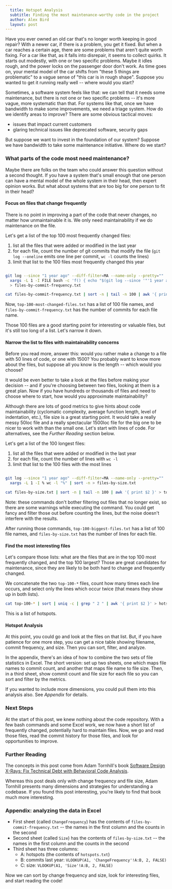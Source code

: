```yaml
---
  title: Hotspot Analysis
  subtitle: Finding the most maintenance-worthy code in the project
  author: Alex Bird
  layout: post
---
```


Have you ever owned an old car that's no longer worth keeping in good repair?
With a newer car, if there is a problem, you get it fixed. But when a car
reaches a certain age, there are some problems that aren't quite worth fixing.
For a car like that, as it falls into disrepair, it seems to collect quirks. It
starts out modestly, with one or two specific problems. Maybe it idles rough,
and the power locks on the passenger door don't work. As time goes on, your
mental model of the car shifts from "these 5 things are problematic" to a vague
sense of "this car is in rough shape". Suppose you wanted to get it running
really well -- where would you start?

Sometimes, a software system feels like that: we can tell that it needs some
maintenance, but there is not one or two specific problems -- it's more vague,
more systematic than that. For systems like that, once we have bandwidth to make
some improvements, we need a triage system.  How do we identify areas to
improve? There are some obvious tactical moves:
  - issues that impact current customers 
  - glaring technical issues like deprecated software, security gaps

But suppose we want to invest in the foundation of our system? Suppose we have
bandwidth to take some maintenance initiative. Where do we start?

### What parts of the code most need maintenance?

Maybe there are folks on the team who could answer this question without a
second thought. If you have a system that's small enough that one person can
have a mental model of the whole system in their head, then expert opinion
works. But what about systems that are too big for one person to fit in their
head?

#### Focus on files that change frequently

There is no point in improving a part of the code that never changes, no matter
how unmaintainable it is. We only need maintainability if we do maintenance on
the file.

Let's get a list of the top 100 most frequently changed files:
  1. list all the files that were added or modified in the last year
  2. for each file, count the number of git commits that modify the file (`git
     log --oneline` emits one line per commit, `wc -l` counts the lines)
  3. limit that list to the 100 files most frequently changed this year

```bash

git log --since "1 year ago" --diff-filter=MA --name-only --pretty="" |  sort -u | \
  xargs -L 1 -I FILE bash -c 'f() { echo "$(git log --since '"'1 year ago'"' --oneline -- $1 | wc -l) $1"; }; f FILE' \
  > files-by-commit-frequency.txt

cat files-by-commit-frequency.txt | sort -n | tail -n 100 | awk '{ print $2 }' > top-100-most-changed-files.txt
```

Now, `top-100-most-changed-files.txt` has a list of 100 file names, and
`files-by-commit-frequency.txt` has the number of commits for each file name.

Those 100 files are a good starting point for interesting or valuable files, but
it's still too long of a list. Let's narrow it down.

#### Narrow the list to files with maintainability concerns

Before you read more, answer this: would you rather make a change to a file with
50 lines of code, or one with 1500? You probably want to know more about the
files, but suppose all you know is the length -- which would you choose?

It would be even better to take a look at the files before making your decision
-- and if you're choosing between two files, looking at them is a great plan.
Now if you have hundreds or thousands of files and need to choose where to
start, how would you approximate maintainability?

Although there are lots of good metrics to give hints about code maintainability
(cyclomatic complexity, average function length, level of indentation, etc.),
file size is a great starting point. It would take a really messy 50loc file and
a really spectacular 1500loc file for the big one to be nicer to work with than
the small one. Let's start with lines of code. For alternatives, see the
*Further Reading* section below.

Let's get a list of the 100 longest files:
  1. list all the files that were added or modified in the last year
  2. for each file, count the number of lines with `wc -l`
  3. limit that list to the 100 files with the most lines

```bash

git log --since "1 year ago" --diff-filter=MA --name-only --pretty="" | sort -u | \
  xargs -L 1 -I % wc -l "%" | sort -n > files-by-size.txt

cat files-by-size.txt | sort -n | tail -n 100 | awk '{ print $2 }' > top-100-biggest-files.txt
```

Note: these commands don't bother filtering out files that no longer exist, so
there are some warnings while executing the command. You could get fancy and
filter those out before counting the lines, but the noise doesn't interfere with
the results.

After running those commands, `top-100-biggest-files.txt` has a list of 100 file
names, and `files-by-size.txt` has the number of lines for each file.

#### Find the most interesting files

Let's compare those lists: what are the files that are in the top 100 most
frequently changed, and the top 100 largest? Those are great candidates for
maintenance, since they are likely to be both hard to change and frequently
changed.

We concatenate the two `top-100-*` files, count how many times each line occurs,
and select only the lines which occur twice (that means they show up in both
lists).

```bash
cat top-100-* | sort | uniq -c | grep " 2 " | awk '{ print $2 }' > hotspots.txt
```

This is a list of hotspots. 

#### Hotspot Analysis

At this point, you could go and look at the files on that list. But, if you have
patience for one more step, you can get a nice table showing filename, commit
frequency, and size. Then you can sort, filter, and analyze.

In the appendix, there's an idea of how to combine the two sets of file
statistics in Excel. The short version: set up two sheets, one which maps file
names to commit count, and another that maps file name to file size. Then, in a
third sheet, show commit count and file size for each file so you can sort and
filter by the metrics.

If you wanted to include more dimensions, you could pull them into this analysis
also. See *Appendix* for details.

### Next Steps

At the start of this post, we knew nothing about the code repository. With a few
bash commands and some Excel work, we now have a short list of frequently
changed, potentially hard to maintain files. Now, we go and read those files,
read the commit history for those files, and look for opportunities to improve.

### Further Reading

The concepts in this post come from Adam Tornhill's book
[Software Design X-Rays: Fix Technical Debt with Behavioral Code Analysis](https://pragprog.com/titles/atevol/software-design-x-rays/).

Whereas this post deals only with change frequency and file size, Adam Tornhill
presents many dimensions and strategies for understanding a codebase. If you
found this post interesting, you're likely to find that book much more
interesting.

### Appendix: analyzing the data in Excel

- First sheet (called `ChangeFrequency`) has the contents of
  `files-by-commit-frequency.txt` -- the names in the first column and the
  counts in the second
- Second sheet (called `Size`) has the contents of
  `files-by-size.txt` -- the names in the first column and the
  counts in the second
- Third sheet has three columns:
   - A: hotspots (the contents of `hotspots.txt`)
   - B: commits last year: `VLOOKUP(A1, 'ChangeFrequency'!A:B, 2, FALSE)`
   - C: size: `VLOOKUP(A1, 'Size'!A:B, 2, FALSE)`

Now we can sort by change frequency and size, look for interesting files, and
start reading the code!
